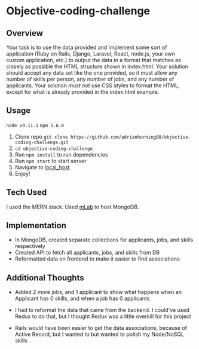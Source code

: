 # Objective-coding-challenge

## Overview
Your task is to use the data provided and implement some sort of application
(Ruby on Rails, Django, Laravel, React, node.js, your own custom application,
etc.) to output the data in a format that matches as closely as possible the
HTML structure shown in index.html. Your solution should accept any data set
like the one provided, so it must allow any number of skills per person, any
number of jobs, and any number of applicants. Your solution *must not* use CSS
styles to format the HTML, except for what is already provided in the
index.html example.

## Usage
`node v9.11.1`
`npm 5.6.0`
1. Clone repo `git clone https://github.com/adrianhorning08/objective-coding-challenge.git`
2. `cd objective-coding-challenge`
3. Run `npm install` to run dependencies
4. Run `npm start` to start server
5. Navigate to [local_host](http://localhost:3000)
6. Enjoy!

## Tech Used
I used the MERN stack. Used [mLab](https://mlab.com/) to host MongoDB.

## Implementation
* In MongoDB, created separate collections for applicants, jobs, and skills respectively
* Created API to fetch all applicants, jobs, and skills from DB
* Reformatted data on frontend to make it easier to find associations

## Additional Thoughts

* Added 2 more jobs, and 1 applicant to show what happens when an Applicant has 0 skills, and when a job has 0 applicants

* I had to reformat the data that came from the backend.
I could've used Redux to do that, but I thought Redux was a little overkill for this project

* Rails would have been easier to get the data associations, because of Active Record, but I wanted to but wanted to polish my Node/NoSQL skills
